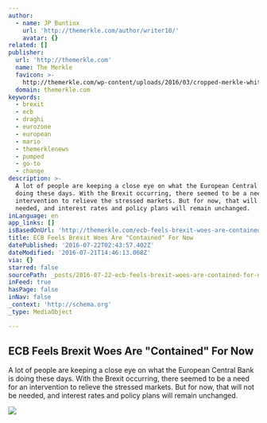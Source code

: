 ```yaml
---
author:
  - name: JP Buntinx
    url: 'http://themerkle.com/author/writer10/'
    avatar: {}
related: []
publisher:
  url: 'http://themerkle.com'
  name: The Merkle
  favicon: >-
    http://themerkle.com/wp-content/uploads/2016/03/cropped-merkle-white-1-192x192.png
  domain: themerkle.com
keywords:
  - brexit
  - ecb
  - draghi
  - eurozone
  - european
  - mario
  - themerklenews
  - pumped
  - go-to
  - change
description: >-
  A lot of people are keeping a close eye on what the European Central Bank is
  doing these days. With the Brexit occurring, there seemed to be a need for an
  intervention to relieve the stressed markets. But for now, that will not be
  needed, and interest rates and policy plans will remain unchanged.
inLanguage: en
app_links: []
isBasedOnUrl: 'http://themerkle.com/ecb-feels-brexit-woes-are-contained-for-now/'
title: ECB Feels Brexit Woes Are "Contained" For Now
datePublished: '2016-07-22T02:43:57.402Z'
dateModified: '2016-07-21T14:46:13.068Z'
via: {}
starred: false
sourcePath: _posts/2016-07-22-ecb-feels-brexit-woes-are-contained-for-now.md
inFeed: true
hasPage: false
inNav: false
_context: 'http://schema.org'
_type: MediaObject

---
```

<article style=""><h1>ECB Feels Brexit Woes Are "Contained" For Now</h1><p>A lot of people are keeping a close eye on what the European Central Bank is doing these days. With the Brexit occurring, there seemed to be a need for an intervention to relieve the stressed markets. But for now, that will not be needed, and interest rates and policy plans will remain unchanged.</p><img src="http://themerkle.com/wp-content/uploads/2016/07/shutterstock_405589366.jpg" /></article>